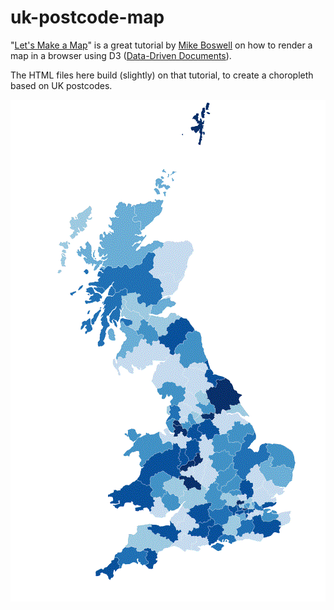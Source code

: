 uk-postcode-map
===============

"[Let's Make a Map](http://bost.ocks.org/mike/map/)" is a great tutorial by [Mike Boswell](http://bost.ocks.org/mike/) on how to render a map in a browser using D3 ([Data-Driven Documents](http://d3js.org/)).

The HTML files here build (slightly) on that tutorial, to create a choropleth based on UK postcodes.

![alt text](images/uk-postcode-area-step-4.gif "UK postcode choropleth")
